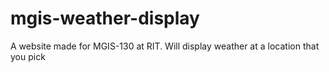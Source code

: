 # mgis-weather-display
A website made for MGIS-130 at RIT. Will display weather at a location that you pick
